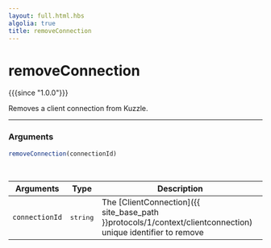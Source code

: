 ```yaml
---
layout: full.html.hbs
algolia: true
title: removeConnection
---
```


# removeConnection 

{{{since "1.0.0"}}}

Removes a client connection from Kuzzle.

---

### Arguments

```js
removeConnection(connectionId)
```

<br/>

| Arguments | Type | Description |
|-----------|------|-------------|
| `connectionId` | <pre>string</pre> | The [ClientConnection]({{ site_base_path }}protocols/1/context/clientconnection) unique identifier to remove |
